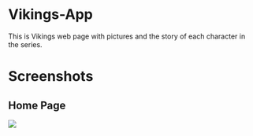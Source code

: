# Vikings-App
 This is Vikings web page with pictures and the story of each character in the series.

<h1> Screenshots </h1>
<h2> Home Page </h2>
<img src="https://github.com/BDukov/Vikings-App/assets/107854265/541b981f-8687-4efe-8adf-f5afd92a0635"> </img>

